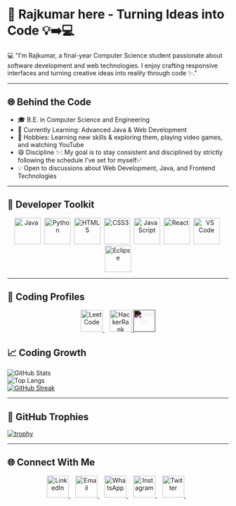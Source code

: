 # 🌟 Rajkumar here - Turning Ideas into Code 💡➡️💻
💻 "I’m Rajkumar, a final-year Computer Science student passionate about software development and web technologies. I enjoy crafting responsive interfaces and turning creative ideas into reality through code ✨."

---

## 🌐 Behind the Code

- 🎓 B.E. in Computer Science and Engineering
- 🔭 Currently Learning: Advanced Java & Web Development
- 🎯 Hobbies: Learning new skills & exploring them, playing video games, and watching YouTube
- 😄 Discipline ✨: My goal is to stay consistent and disciplined by strictly following the schedule I’ve set for myself✅
- 💡 Open to discussions about Web Development, Java, and Frontend Technologies

---

## 🔧 Developer Toolkit

<p align="center">
  <img src="https://cdn.jsdelivr.net/gh/devicons/devicon/icons/java/java-original.svg" title="Java" alt="Java" width="60" height="60"/>&nbsp;
  <img src="https://cdn.jsdelivr.net/gh/devicons/devicon/icons/python/python-original.svg" title="Python" alt="Python" width="60" height="60"/>&nbsp;
  <img src="https://cdn.jsdelivr.net/gh/devicons/devicon/icons/html5/html5-original.svg" title="HTML5" alt="HTML5" width="60" height="60"/>&nbsp;
  <img src="https://cdn.jsdelivr.net/gh/devicons/devicon/icons/css3/css3-original.svg" title="CSS3" alt="CSS3" width="60" height="60"/>&nbsp;
  <img src="https://cdn.jsdelivr.net/gh/devicons/devicon/icons/javascript/javascript-original.svg" title="JavaScript" alt="JavaScript" width="60" height="60"/>&nbsp;
<!--   <img src="https://cdn.jsdelivr.net/gh/devicons/devicon/icons/bootstrap/bootstrap-original.svg" title="Bootstrap" alt="Bootstrap" width="60" height="60"/>&nbsp; -->
  <img src="https://cdn.jsdelivr.net/gh/devicons/devicon/icons/react/react-original.svg" title="React" alt="React" width="60" height="60"/>&nbsp;
<!--   <img src="https://cdn.jsdelivr.net/gh/devicons/devicon/icons/mysql/mysql-original.svg" title="MySQL" alt="MySQL" width="60" height="60"/>&nbsp; -->
  <img src="https://cdn.jsdelivr.net/gh/devicons/devicon/icons/vscode/vscode-original.svg" title="VS Code" alt="VS Code" width="60" height="60"/>&nbsp;
<!--   <img src="https://cdn.jsdelivr.net/gh/devicons/devicon/icons/github/github-original.svg" title="GitHub" alt="GitHub" width="60" height="60"/>&nbsp; -->
  <img src="https://cdn.jsdelivr.net/gh/devicons/devicon/icons/eclipse/eclipse-original.svg" title="Eclipse" alt="Eclipse" width="60" height="60"/>
</p>

---
## 🧩 Coding Profiles
<p align="center">
 <a href="https://leetcode.com/Rajkumar-180" target="_blank">
    <img src="https://upload.wikimedia.org/wikipedia/commons/1/19/LeetCode_logo_black.png" title="LeetCode" alt="LeetCode" width="50" height="50"/>
  </a>&nbsp;&nbsp;
  <a href="https://www.hackerrank.com/Rajkumar_180" target="_blank">
    <img src="https://upload.wikimedia.org/wikipedia/commons/6/65/HackerRank_logo.png" title="HackerRank" alt="HackerRank" width="50" height="50"/>
<a href="https://github.com/Rajkumar-180" target="_blank">
    <img src="https://cdn.jsdelivr.net/gh/devicons/devicon/icons/github/github-original.svg" 
         title="GitHub" alt="GitHub" width="50" height="50" style="filter: invert(1);"/>
</a>


  
</p>

## 📈 Coding Growth

![GitHub Stats](https://github-readme-stats.vercel.app/api?username=Rajkumar-180&show_icons=true&theme=tokyonight)  
![Top Langs](https://github-readme-stats.vercel.app/api/top-langs/?username=Rajkumar-180&layout=compact&theme=tokyonight)  
[![GitHub Streak](https://streak-stats.demolab.com?user=Rajkumar-180&theme=tokyonight)](https://git.io/streak-stats)

---

## 🏅 GitHub Trophies

[![trophy](https://github-profile-trophy.vercel.app/?username=Rajkumar-180&theme=onedark&margin-w=15)](https://github.com/ryo-ma/github-profile-trophy)

---

## 🌐 Connect With Me

<p align="center">
  <a href="https://linkedin.com/in/rajkumar1806" target="_blank">
    <img src="https://cdn.jsdelivr.net/gh/devicons/devicon/icons/linkedin/linkedin-original.svg" title="LinkedIn" alt="LinkedIn" width="50" height="50"/>
  </a>&nbsp;&nbsp;
  <a href="mailto:rajkumarperiyasamy2005@gmail.com" target="_blank">
    <img src="https://upload.wikimedia.org/wikipedia/commons/4/4e/Gmail_Icon.png" title="Email" alt="Email" width="50" height="50"/>
  </a>&nbsp;&nbsp;
  <a href="https://wa.me/7418921105" target="_blank">
    <img src="https://cdn-icons-png.flaticon.com/512/733/733585.png" title="WhatsApp" alt="WhatsApp" width="50" height="50"/>
</a>&nbsp;&nbsp;
<a href="https://www.instagram.com/_.rajxx18._" target="_blank">
    <img src="https://cdn-icons-png.flaticon.com/512/2111/2111463.png" title="Instagram" alt="Instagram" width="50" height="50"/>
</a>&nbsp;&nbsp;
<a href="https://twitter.com/Rajkumar_1806" target="_blank">
    <img src="https://cdn-icons-png.flaticon.com/512/733/733579.png" title="Twitter" alt="Twitter" width="50" height="50"/>
</a>&nbsp;&nbsp;
  
</p>
